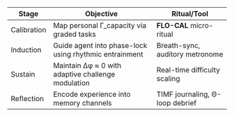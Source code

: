 | Stage | Objective | Ritual/Tool |
|-------|-----------|-------------|
| Calibration | Map personal Γ_capacity via graded tasks | **FLO-CAL** micro-ritual |
| Induction | Guide agent into phase-lock using rhythmic entrainment | Breath-sync, auditory metronome |
| Sustain  | Maintain Δφ ≈ 0 with adaptive challenge modulation | Real-time difficulty scaling |
| Reflection | Encode experience into memory channels | TIMF journaling, Θ-loop debrief |